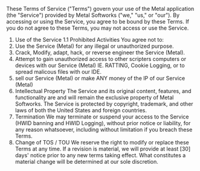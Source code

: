 These Terms of Service ("Terms") govern your use of the Metal application (the "Service")
provided by Metal Softworks ("we," "us," or "our").
By accessing or using the Service, you agree to be bound by these Terms. If you do not agree to these Terms, you may not access or use the Service.
1. Use of the Service
1.1 Prohibited Activities
You agree not to:
1. Use the Service (Metal) for any illegal or unauthorized purpose.
2. Crack, Modify, adapt, hack, or reverse engineer the Service (Metal).
3. Attempt to gain unauthorized access to other scripters computers or devices with our Service (Metal) IE. RATTING, Cookie Logging, or to spread malicous files with our IDE.
4. sell our Service (Metal) or make ANY money of the IP of our Service (Metal)
2. Intellectual Property
The Service and its original content, features, and functionality are and will remain the exclusive property of Metal Softworks. The Service is protected by copyright, trademark, and other laws of both the United States and foreign countries.
3. Termination
We may terminate or suspend your access to the Service (HWID banning and HWID Logging), without prior notice or liability, for any reason whatsoever, including without limitation if you breach these Terms.
4. Change of TOS / TOU
We reserve the right to modify or replace these Terms at any time. If a revision is material, we will provide at least [30] days' notice prior to any new terms taking effect. What constitutes a material change will be determined at our sole discretion.
